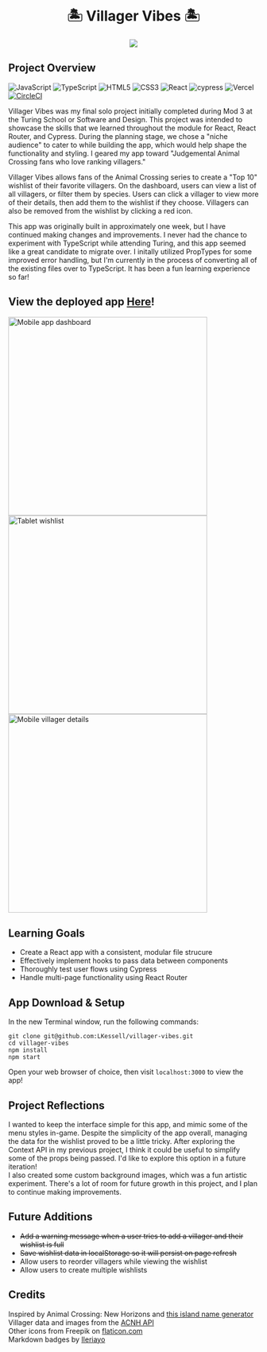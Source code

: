 <h1 align="center">🏝 Villager Vibes 🏝</h1>

<p align="center"><img src="https://user-images.githubusercontent.com/77205456/206552261-b4798650-97ff-408d-8c8b-4c0934bc8486.gif"></p>

## Project Overview

![JavaScript](https://img.shields.io/badge/javascript-%23323330.svg?style=for-the-badge&logo=javascript&logoColor=%23F7DF1E)
![TypeScript](https://img.shields.io/badge/typescript-%23007ACC.svg?style=for-the-badge&logo=typescript&logoColor=white)
![HTML5](https://img.shields.io/badge/html5-%23E34F26.svg?style=for-the-badge&logo=html5&logoColor=white)
![CSS3](https://img.shields.io/badge/css3-%231572B6.svg?style=for-the-badge&logo=css3&logoColor=white)
![React](https://img.shields.io/badge/react-%2320232a.svg?style=for-the-badge&logo=react&logoColor=%2361DAFB)
![cypress](https://img.shields.io/badge/-cypress-%23E5E5E5?style=for-the-badge&logo=cypress&logoColor=058a5e)
![Vercel](https://img.shields.io/badge/vercel-%23000000.svg?style=for-the-badge&logo=vercel&logoColor=white)
[![CircleCI](https://dl.circleci.com/status-badge/img/gh/LKessell/villager-vibes/tree/main.svg?style=svg)](https://dl.circleci.com/status-badge/redirect/gh/LKessell/villager-vibes/tree/main)

Villager Vibes was my final solo project initially completed during Mod 3 at the Turing School or Software and Design. This project was intended to showcase the skills that we learned throughout the module for React, React Router, and Cypress. During the planning stage, we chose a "niche audience" to cater to while building the app, which would help shape the functionality and styling. I geared my app toward "Judgemental Animal Crossing fans who love ranking villagers."

Villager Vibes allows fans of the Animal Crossing series to create a "Top 10" wishlist of their favorite villagers. On the dashboard, users can view a list of all villagers, or filter them by species. Users can click a villager to view more of their details, then add them to the wishlist if they choose. Villagers can also be removed from the wishlist by clicking a red icon.

This app was originally built in approximately one week, but I have continued making changes and improvements. I never had the chance to experiment with TypeScript while attending Turing, and this app seemed like a great candidate to migrate over. I initally utilized PropTypes for some improved error handling, but I'm currently in the process of converting all of the existing files over to TypeScript. It has been a fun learning experience so far!

## View the deployed app [Here](https://villager-vibes.vercel.app/)!

<p>
  <img height="400" alt="Mobile app dashboard" src="https://user-images.githubusercontent.com/77205456/204909167-4a28c29a-bb98-4835-ac22-ed376b5e955e.png">
  <img height="400" alt="Tablet wishlist" src="https://user-images.githubusercontent.com/77205456/206552376-affc4e23-5ced-4b5f-8779-e362197d2a9e.png">
  <img height="400" alt="Mobile villager details" src="https://user-images.githubusercontent.com/77205456/206552481-33e5f41a-1cd3-4ab7-8909-0955dab11828.png">
</p>

## Learning Goals

- Create a React app with a consistent, modular file strucure
- Effectively implement hooks to pass data between components
- Thoroughly test user flows using Cypress
- Handle multi-page functionality using React Router

## App Download & Setup

In the new Terminal window, run the following commands:

`git clone git@github.com:LKessell/villager-vibes.git`  
`cd villager-vibes`  
`npm install`  
`npm start`

Open your web browser of choice, then visit `localhost:3000` to view the app!

## Project Reflections

I wanted to keep the interface simple for this app, and mimic some of the menu styles in-game. Despite the simplicity of the app overall, managing the data for the wishlist proved to be a little tricky. After exploring the Context API in my previous project, I think it could be useful to simplify some of the props being passed. I'd like to explore this option in a future iteration!  
I also created some custom background images, which was a fun artistic experiment. There's a lot of room for future growth in this project, and I plan to continue making improvements.

## Future Additions

- ~~Add a warning message when a user tries to add a villager and their wishlist is full~~
- ~~Save wishlist data in localStorage so it will persist on page refresh~~
- Allow users to reorder villagers while viewing the wishlist
- Allow users to create multiple wishlists

## Credits

Inspired by Animal Crossing: New Horizons and [this island name generator](https://twitter.com/gravesounds/status/1237841989720141828)  
Villager data and images from the [ACNH API](https://acnhapi.com/)  
Other icons from Freepik on [flaticon.com](https://www.flaticon.com/)  
Markdown badges by [Ileriayo](https://github.com/Ileriayo/markdown-badges)
